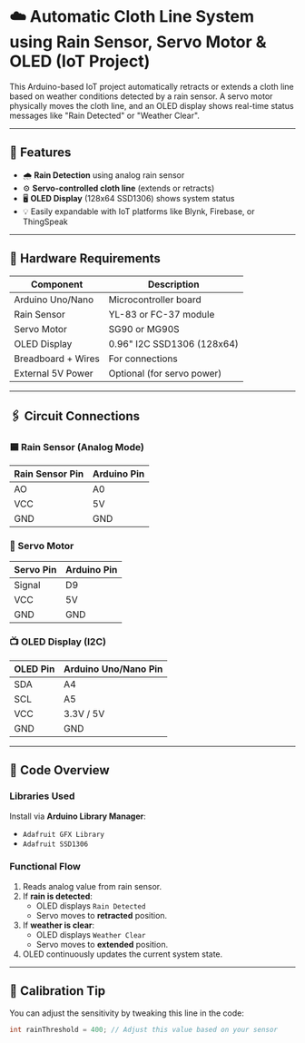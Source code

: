 # ☁️ Automatic Cloth Line System using Rain Sensor, Servo Motor & OLED (IoT Project)

This Arduino-based IoT project automatically retracts or extends a cloth line based on weather conditions detected by a rain sensor. A servo motor physically moves the cloth line, and an OLED display shows real-time status messages like "Rain Detected" or "Weather Clear".

---

## 🔧 Features

- 🌧️ **Rain Detection** using analog rain sensor
- ⚙️ **Servo-controlled cloth line** (extends or retracts)
- 🖥️ **OLED Display** (128x64 SSD1306) shows system status
- 💡 Easily expandable with IoT platforms like Blynk, Firebase, or ThingSpeak

---

## 🧰 Hardware Requirements

| Component          | Description                  |
|-------------------|------------------------------|
| Arduino Uno/Nano  | Microcontroller board        |
| Rain Sensor       | YL-83 or FC-37 module        |
| Servo Motor       | SG90 or MG90S                |
| OLED Display      | 0.96" I2C SSD1306 (128x64)   |
| Breadboard + Wires| For connections              |
| External 5V Power | Optional (for servo power)   |

---

## 🖇️ Circuit Connections

### 🟦 Rain Sensor (Analog Mode)
| Rain Sensor Pin | Arduino Pin |
|-----------------|-------------|
| AO              | A0          |
| VCC             | 5V          |
| GND             | GND         |

### 🔁 Servo Motor
| Servo Pin  | Arduino Pin |
|------------|-------------|
| Signal     | D9          |
| VCC        | 5V          |
| GND        | GND         |

### 📺 OLED Display (I2C)
| OLED Pin | Arduino Uno/Nano Pin |
|----------|----------------------|
| SDA      | A4                   |
| SCL      | A5                   |
| VCC      | 3.3V / 5V            |
| GND      | GND                  |

---

## 📜 Code Overview

### Libraries Used
Install via **Arduino Library Manager**:
- `Adafruit GFX Library`
- `Adafruit SSD1306`

### Functional Flow
1. Reads analog value from rain sensor.
2. If **rain is detected**:
   - OLED displays `Rain Detected`
   - Servo moves to **retracted** position.
3. If **weather is clear**:
   - OLED displays `Weather Clear`
   - Servo moves to **extended** position.
4. OLED continuously updates the current system state.

---

## 🧪 Calibration Tip

You can adjust the sensitivity by tweaking this line in the code:

```cpp
int rainThreshold = 400; // Adjust this value based on your sensor
